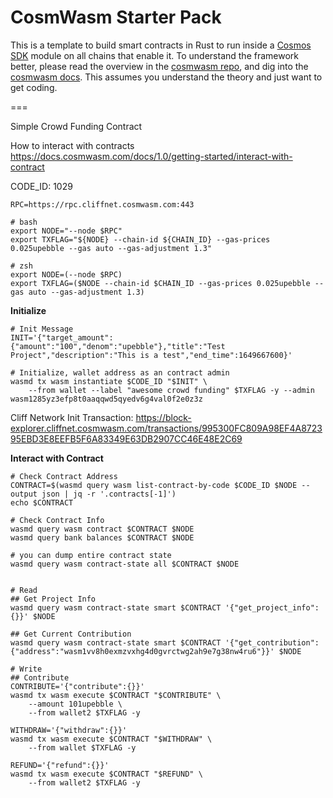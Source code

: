 # CosmWasm Starter Pack

This is a template to build smart contracts in Rust to run inside a
[Cosmos SDK](https://github.com/cosmos/cosmos-sdk) module on all chains that enable it.
To understand the framework better, please read the overview in the
[cosmwasm repo](https://github.com/CosmWasm/cosmwasm/blob/master/README.md),
and dig into the [cosmwasm docs](https://www.cosmwasm.com).
This assumes you understand the theory and just want to get coding.

===

Simple Crowd Funding Contract

How to interact with contracts
https://docs.cosmwasm.com/docs/1.0/getting-started/interact-with-contract

CODE_ID: 1029

```
RPC=https://rpc.cliffnet.cosmwasm.com:443

# bash
export NODE="--node $RPC"
export TXFLAG="${NODE} --chain-id ${CHAIN_ID} --gas-prices 0.025upebble --gas auto --gas-adjustment 1.3"

# zsh
export NODE=(--node $RPC)
export TXFLAG=($NODE --chain-id $CHAIN_ID --gas-prices 0.025upebble --gas auto --gas-adjustment 1.3)
```

**Initialize**
```
# Init Message
INIT='{"target_amount":{"amount":"100","denom":"upebble"},"title":"Test Project","description":"This is a test","end_time":1649667600}'

# Initialize, wallet address as an contract admin
wasmd tx wasm instantiate $CODE_ID "$INIT" \
    --from wallet --label "awesome crowd funding" $TXFLAG -y --admin wasm1285yz3efp8t0aaqqwd5qyedv6g4val0f2e0z3z
```

Cliff Network
Init Transaction: https://block-explorer.cliffnet.cosmwasm.com/transactions/995300FC809A98EF4A872395EBD3E8EEFB5F6A83349E63DB2907CC46E48E2C69

**Interact with Contract**
```
# Check Contract Address
CONTRACT=$(wasmd query wasm list-contract-by-code $CODE_ID $NODE --output json | jq -r '.contracts[-1]')
echo $CONTRACT

# Check Contract Info
wasmd query wasm contract $CONTRACT $NODE
wasmd query bank balances $CONTRACT $NODE

# you can dump entire contract state
wasmd query wasm contract-state all $CONTRACT $NODE


# Read
## Get Project Info
wasmd query wasm contract-state smart $CONTRACT '{"get_project_info":{}}' $NODE 

## Get Current Contribution
wasmd query wasm contract-state smart $CONTRACT '{"get_contribution":{"address":"wasm1vv8h0exmzvxhg4d0gvrctwg2ah9e7g38nw4ru6"}}' $NODE

# Write
## Contribute
CONTRIBUTE='{"contribute":{}}'
wasmd tx wasm execute $CONTRACT "$CONTRIBUTE" \
    --amount 101upebble \
    --from wallet2 $TXFLAG -y

WITHDRAW='{"withdraw":{}}'
wasmd tx wasm execute $CONTRACT "$WITHDRAW" \
    --from wallet $TXFLAG -y

REFUND='{"refund":{}}'
wasmd tx wasm execute $CONTRACT "$REFUND" \
    --from wallet2 $TXFLAG -y
```
